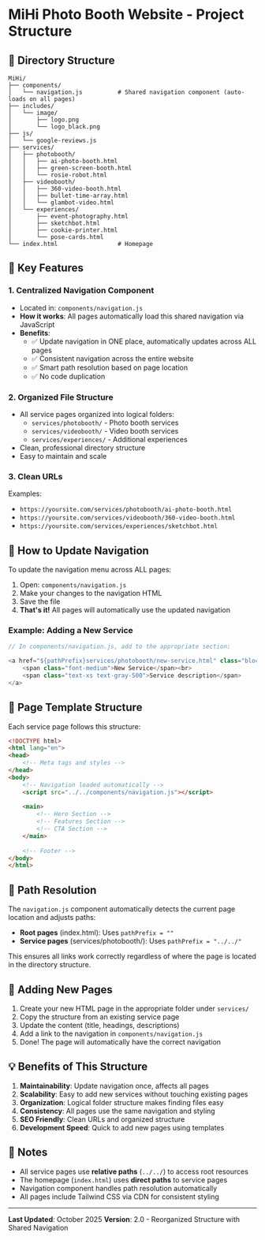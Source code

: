 # MiHi Photo Booth Website - Project Structure

## 📁 Directory Structure

```
MiHi/
├── components/
│   └── navigation.js          # Shared navigation component (auto-loads on all pages)
├── includes/
│   └── image/
│       ├── logo.png
│       └── logo_black.png
├── js/
│   └── google-reviews.js
├── services/
│   ├── photobooth/
│   │   ├── ai-photo-booth.html
│   │   ├── green-screen-booth.html
│   │   └── rosie-robot.html
│   ├── videobooth/
│   │   ├── 360-video-booth.html
│   │   ├── bullet-time-array.html
│   │   └── glambot-video.html
│   └── experiences/
│       ├── event-photography.html
│       ├── sketchbot.html
│       ├── cookie-printer.html
│       └── pose-cards.html
└── index.html                 # Homepage
```

## 🎯 Key Features

### 1. **Centralized Navigation Component**
- Located in: `components/navigation.js`
- **How it works**: All pages automatically load this shared navigation via JavaScript
- **Benefits**: 
  - ✅ Update navigation in ONE place, automatically updates across ALL pages
  - ✅ Consistent navigation across the entire website
  - ✅ Smart path resolution based on page location
  - ✅ No code duplication

### 2. **Organized File Structure**
- All service pages organized into logical folders:
  - `services/photobooth/` - Photo booth services
  - `services/videobooth/` - Video booth services
  - `services/experiences/` - Additional experiences
- Clean, professional directory structure
- Easy to maintain and scale

### 3. **Clean URLs**
Examples:
- `https://yoursite.com/services/photobooth/ai-photo-booth.html`
- `https://yoursite.com/services/videobooth/360-video-booth.html`
- `https://yoursite.com/services/experiences/sketchbot.html`

## 🔧 How to Update Navigation

To update the navigation menu across ALL pages:

1. Open: `components/navigation.js`
2. Make your changes to the navigation HTML
3. Save the file
4. **That's it!** All pages will automatically use the updated navigation

### Example: Adding a New Service
```javascript
// In components/navigation.js, add to the appropriate section:

<a href="${pathPrefix}services/photobooth/new-service.html" class="block text-sm text-gray-700 hover:text-blue-600 transition">
    <span class="font-medium">New Service</span><br>
    <span class="text-xs text-gray-500">Service description</span>
</a>
```

## 📄 Page Template Structure

Each service page follows this structure:

```html
<!DOCTYPE html>
<html lang="en">
<head>
    <!-- Meta tags and styles -->
</head>
<body>
    <!-- Navigation loaded automatically -->
    <script src="../../components/navigation.js"></script>
    
    <main>
        <!-- Hero Section -->
        <!-- Features Section -->
        <!-- CTA Section -->
    </main>
    
    <!-- Footer -->
</body>
</html>
```

## 🎨 Path Resolution

The `navigation.js` component automatically detects the current page location and adjusts paths:

- **Root pages** (index.html): Uses `pathPrefix = ""`
- **Service pages** (services/photobooth/): Uses `pathPrefix = "../../"`

This ensures all links work correctly regardless of where the page is located in the directory structure.

## 🚀 Adding New Pages

1. Create your new HTML page in the appropriate folder under `services/`
2. Copy the structure from an existing service page
3. Update the content (title, headings, descriptions)
4. Add a link to the navigation in `components/navigation.js`
5. Done! The page will automatically have the correct navigation

## 💡 Benefits of This Structure

1. **Maintainability**: Update navigation once, affects all pages
2. **Scalability**: Easy to add new services without touching existing pages
3. **Organization**: Logical folder structure makes finding files easy
4. **Consistency**: All pages use the same navigation and styling
5. **SEO Friendly**: Clean URLs and organized structure
6. **Development Speed**: Quick to add new pages using templates

## 📝 Notes

- All service pages use **relative paths** (`../../`) to access root resources
- The homepage (`index.html`) uses **direct paths** to service pages
- Navigation component handles path resolution automatically
- All pages include Tailwind CSS via CDN for consistent styling

---

**Last Updated**: October 2025
**Version**: 2.0 - Reorganized Structure with Shared Navigation

